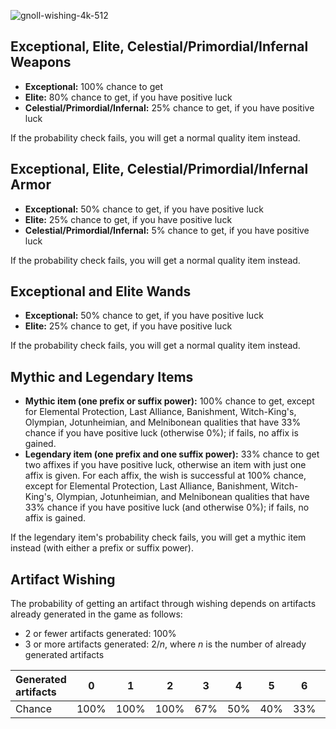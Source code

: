 ![gnoll-wishing-4k-512](https://github.com/hyvanmielenpelit/GnollHack/assets/16661034/39a2000b-65ec-4544-95ae-0dd2da1d934d)


## Exceptional, Elite, Celestial/Primordial/Infernal Weapons
- **Exceptional:** 100% chance to get
- **Elite:** 80% chance to get, if you have positive luck
- **Celestial/Primordial/Infernal:** 25% chance to get, if you have positive luck

If the probability check fails, you will get a normal quality item instead.


## Exceptional, Elite, Celestial/Primordial/Infernal Armor
- **Exceptional:** 50% chance to get, if you have positive luck
- **Elite:** 25% chance to get, if you have positive luck
- **Celestial/Primordial/Infernal:** 5% chance to get, if you have positive luck

If the probability check fails, you will get a normal quality item instead.


## Exceptional and Elite Wands
- **Exceptional:** 50% chance to get, if you have positive luck
- **Elite:** 25% chance to get, if you have positive luck

If the probability check fails, you will get a normal quality item instead.


## Mythic and Legendary Items
- **Mythic item (one prefix or suffix power):** 100% chance to get, except for Elemental Protection, Last Alliance, Banishment, Witch-King's, Olympian, Jotunheimian, and Melnibonean qualities that have 33% chance if you have positive luck (otherwise 0%); if fails, no affix is gained.
- **Legendary item (one prefix and one suffix power):** 33% chance to get two affixes if you have positive luck, otherwise an item with just one affix is given. For each affix, the wish is successful at 100% chance, except for Elemental Protection, Last Alliance, Banishment, Witch-King's, Olympian, Jotunheimian, and Melnibonean qualities that have 33% chance if you have positive luck (and otherwise 0%); if fails, no affix is gained.

If the legendary item's probability check fails, you will get a mythic item instead (with either a prefix or suffix power).


## Artifact Wishing


The probability of getting an artifact through wishing depends on artifacts already generated in the game as follows:

- 2 or fewer artifacts generated: 100%
- 3 or more artifacts generated: $2/n$, where $n$ is the number of already generated artifacts

| Generated artifacts | 0 | 1 | 2 | 3 | 4 | 5 | 6 | 7 |
| :---------------------- | :--: | :--: | :--: | :--: | :--: | :--: | :--: | :--: |
| Chance | 100% | 100% | 100% | 67% | 50% | 40% | 33% | 29% |
